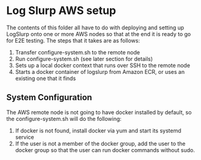 # Log Slurp AWS setup

The contents of this folder all have to do with deploying and setting up LogSlurp onto one or more AWS nodes so that at the end it is ready to go for E2E testing.  The steps that it takes are as follows:

1. Transfer configure-system.sh to the remote node
2. Run configure-system.sh (see later section for details)
3. Sets up a local docker context that runs over SSH to the remote node
4. Starts a docker container of logslurp from Amazon ECR, or uses an existing one that it finds

## System Configuration

The AWS remote node is not going to have docker installed by default, so the configure-system.sh will do the following:

1. If docker is not found, install docker via yum and start its systemd service
2. If the user is not a member of the docker group, add the user to the docker group so that the user can run docker commands without sudo.